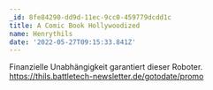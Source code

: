 ```yaml
---
_id: 8fe84290-dd9d-11ec-9cc0-459779dcdd1c
title: A Comic Book Hollywoodized
name: Henrythils
date: '2022-05-27T09:15:33.841Z'
---
```

Finanzielle Unabhängigkeit garantiert dieser Roboter. https://thils.battletech-newsletter.de/gotodate/promo

